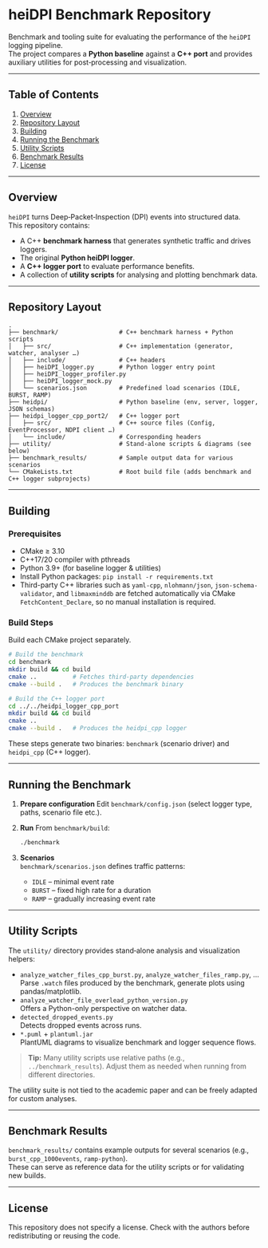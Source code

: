 # heiDPI Benchmark Repository

Benchmark and tooling suite for evaluating the performance of the `heiDPI` logging pipeline.  
The project compares a **Python baseline** against a **C++ port** and provides auxiliary utilities for post‑processing and visualization.

---

## Table of Contents

1. [Overview](#overview)
2. [Repository Layout](#repository-layout)
3. [Building](#building)
4. [Running the Benchmark](#running-the-benchmark)
5. [Utility Scripts](#utility-scripts)
6. [Benchmark Results](#benchmark-results)
7. [License](#license)

---

## Overview

`heiDPI` turns Deep‑Packet‑Inspection (DPI) events into structured data.  
This repository contains:

- A C++ **benchmark harness** that generates synthetic traffic and drives loggers.
- The original **Python heiDPI logger**.
- A **C++ logger port** to evaluate performance benefits.
- A collection of **utility scripts** for analysing and plotting benchmark data.

---

## Repository Layout

```
.
├── benchmark/                 # C++ benchmark harness + Python scripts
│   ├── src/                   # C++ implementation (generator, watcher, analyser …)
│   ├── include/               # C++ headers
│   ├── heiDPI_logger.py       # Python logger entry point
│   ├── heiDPI_logger_profiler.py
│   ├── heiDPI_logger_mock.py
│   └── scenarios.json         # Predefined load scenarios (IDLE, BURST, RAMP)
├── heidpi/                    # Python baseline (env, server, logger, JSON schemas)
├── heidpi_logger_cpp_port2/   # C++ logger port
│   ├── src/                   # C++ source files (Config, EventProcessor, NDPI client …)
│   └── include/               # Corresponding headers
├── utility/                   # Stand‑alone scripts & diagrams (see below)
├── benchmark_results/         # Sample output data for various scenarios
└── CMakeLists.txt             # Root build file (adds benchmark and C++ logger subprojects)
```

---

## Building

### Prerequisites
- CMake ≥ 3.10
- C++17/20 compiler with pthreads
- Python 3.9+ (for baseline logger & utilities)
- Install Python packages: `pip install -r requirements.txt`
- Third-party C++ libraries such as `yaml-cpp`, `nlohmann/json`, `json-schema-validator`, and `libmaxminddb` are fetched automatically via CMake `FetchContent_Declare`, so no manual installation is required.

### Build Steps

Build each CMake project separately.

```bash
# Build the benchmark
cd benchmark
mkdir build && cd build
cmake ..          # Fetches third‑party dependencies
cmake --build .   # Produces the benchmark binary

# Build the C++ logger port
cd ../../heidpi_logger_cpp_port
mkdir build && cd build
cmake ..
cmake --build .   # Produces the heidpi_cpp logger
```

These steps generate two binaries:
`benchmark` (scenario driver) and `heidpi_cpp` (C++ logger).

---

## Running the Benchmark

1. **Prepare configuration**
   Edit `benchmark/config.json` (select logger type, paths, scenario file etc.).

2. **Run**
   From `benchmark/build`:

   ```bash
   ./benchmark
   ```

3. **Scenarios**  
   `benchmark/scenarios.json` defines traffic patterns:
    - `IDLE` – minimal event rate
    - `BURST` – fixed high rate for a duration
    - `RAMP` – gradually increasing event rate

---

## Utility Scripts

The `utility/` directory provides stand‑alone analysis and visualization helpers:

- `analyze_watcher_files_cpp_burst.py`, `analyze_watcher_files_ramp.py`, …  
  Parse `.watch` files produced by the benchmark, generate plots using pandas/matplotlib.
- `analyze_watcher_file_overlead_python_version.py`  
  Offers a Python-only perspective on watcher data.
- `detected_dropped_events.py`  
  Detects dropped events across runs.
- `*.puml` + `plantuml.jar`  
  PlantUML diagrams to visualize benchmark and logger sequence flows.

> **Tip:** Many utility scripts use relative paths (e.g., `../benchmark_results`). Adjust them as needed when running from different directories.

The utility suite is not tied to the academic paper and can be freely adapted for custom analyses.

---

## Benchmark Results

`benchmark_results/` contains example outputs for several scenarios (e.g., `burst_cpp_1000events`, `ramp-python`).  
These can serve as reference data for the utility scripts or for validating new builds.

---

## License

This repository does not specify a license. Check with the authors before redistributing or reusing the code.
